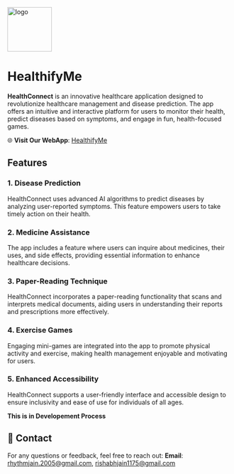 <img src="https://i.ibb.co/HPp3fC1/logo.png" alt="logo" width=100px height=100px></a>
# HealthifyMe

**HealthConnect** is an innovative healthcare application designed to revolutionize healthcare management and disease prediction. The app offers an intuitive and interactive platform for users to monitor their health, predict diseases based on symptoms, and engage in fun, health-focused games.

🌐 **Visit Our WebApp**: [HealthifyMe](https://healthifymee.vercel.app/)

## Features

### 1. **Disease Prediction**
HealthConnect uses advanced AI algorithms to predict diseases by analyzing user-reported symptoms. This feature empowers users to take timely action on their health.

### 2. **Medicine Assistance**
The app includes a feature where users can inquire about medicines, their uses, and side effects, providing essential information to enhance healthcare decisions.

### 3. **Paper-Reading Technique**
HealthConnect incorporates a paper-reading functionality that scans and interprets medical documents, aiding users in understanding their reports and prescriptions more effectively.

### 4. **Exercise Games**
Engaging mini-games are integrated into the app to promote physical activity and exercise, making health management enjoyable and motivating for users.

### 5. **Enhanced Accessibility**
HealthConnect supports a user-friendly interface and accessible design to ensure inclusivity and ease of use for individuals of all ages.


**This is in Developement Process**

## 📧 Contact

For any questions or feedback, feel free to reach out:
**Email**: 
rhythmjain.2005@gmail.com,
rishabhjain1175@gmail.com
